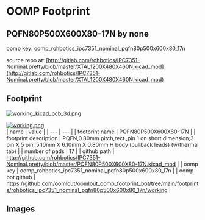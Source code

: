 # OOMP Footprint  
## PQFN80P500X600X80-17N  by none  
  
oomp key: oomp_rohbotics_ipc7351_nominal_pqfn80p500x600x80_17n  
  
source repo at: [http://gitlab.com/rohbotics/IPC7351-Nominal.pretty/blob/master/XTAL1200X480X460N.kicad_mod](http://gitlab.com/rohbotics/IPC7351-Nominal.pretty/blob/master/XTAL1200X480X460N.kicad_mod)  
## Footprint  
  
[![working_kicad_pcb_3d.png](working_kicad_pcb_3d_600.png)](working_kicad_pcb_3d.png)  
  
[![working.png](working_600.png)](working.png)  
| name | value | 
| --- | --- | 
| footprint name | PQFN80P500X600X80-17N | 
| footprint description | PQFN,0.80mm pitch,rect.,pin 1 on short dimension;3 pin X 5 pin, 5.10mm X 6.10mm X 0.80mm H body (pullback leads) (w/thermal tab) | 
| number of pads | 17 | 
| github path | http://github.com/rohbotics/IPC7351-Nominal.pretty/blob/master/PQFN80P500X600X80-17N.kicad_mod | 
| oomp key | oomp_rohbotics_ipc7351_nominal_pqfn80p500x600x80_17n | 
| oomp bot github | https://github.com/oomlout/oomlout_oomp_footprint_bot/tree/main/footprints/rohbotics_ipc7351_nominal_pqfn80p500x600x80_17n/working | 
## Images  
